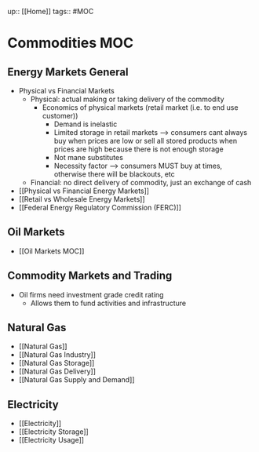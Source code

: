 up:: [[Home]]
tags:: #MOC 
# Commodities MOC
## Energy Markets General
- Physical vs Financial Markets
	- Physical: actual making or taking delivery of the commodity
		- Economics of physical markets (retail market (i.e. to end use customer))
			- Demand is inelastic
			- Limited storage in retail markets --> consumers cant always buy when prices are low or sell all stored products when prices are high because there is not enough storage
			- Not mane substitutes
			- Necessity factor --> consumers MUST buy at times, otherwise there will be blackouts, etc
	- Financial: no direct delivery of commodity, just an exchange of cash
- [[Physical vs Financial Energy Markets]]
- [[Retail vs Wholesale Energy Markets]]
- [[Federal Energy Regulatory Commission (FERC)]]
## Oil Markets
- [[Oil Markets MOC]]
## Commodity Markets and Trading
- Oil firms need investment grade credit rating
	- Allows them to fund activities and infrastructure
## Natural Gas
- [[Natural Gas]]
- [[Natural Gas Industry]]
- [[Natural Gas Storage]]
- [[Natural Gas Delivery]]
- [[Natural Gas Supply and Demand]]
## Electricity
- [[Electricity]]
- [[Electricity Storage]]
- [[Electricity Usage]]

